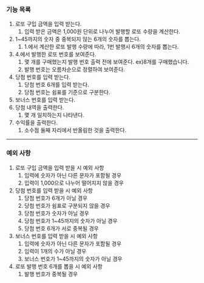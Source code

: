 ### 기능 목록
1. 로또 구입 금액을 입력 받는다.
   1. 입력 받은 금액은 1,000원 단위로 나누어 발행할 로또 수량을 계산한다.
2. 1~45까지의 숫자 중 중복되지 않는 6개의 숫자를 뽑는다.
   1. 1.에서 계산한 로또 발행 수량에 따라, 1번 발행시 6개의 숫자를 뽑는다.
3. 4.에서 발행한 로또 번호를 보여준다. 
   1. 몇 개를 구매했는지 발행 번호 출력 전에 보여준다. ex)8개를 구매했습니다.
   2. 발행 번호는 오름차순으로 정렬하여 보여준다.
4. 당첨 번호를 입력 받는다.
   1. 당첨 번호 6개를 입력 받는다.
   2. 당첨 번호는 쉼표를 기준으로 구분한다.
5. 보너스 번호를 입력 받는다.
6. 당첨 내역을 출력한다.
   1. 몇 개 일치하는지 나타낸다.
7. 수익률을 출력한다.
   1. 소수점 둘째 자리에서 반올림한 것을 출력한다.


---

### 예외 사항
1. 로또 구입 금액을 입력 받을 시 예외 사항
   1. 입력에 숫자가 아닌 다른 문자가 포함될 경우
   2. 입력이 1,000으로 나누어 떨어지지 않을 경우
2. 당첨 번호를 입력 받을 시 예외 사항
   1. 당첨 번호가 6개가 아닐 경우
   2. 당첨 번호가 쉼표로 구분되지 않을 경우
   3. 당첨 번호가 숫자가 아닐 경우
   4. 당첨 번호가 1~45까지의 숫자가 아닐 경우
   5. 당첨 번호 6개가 서로 중복될 경우
3. 보너스 번호를 입력 받을 시 예외 사항
   1. 입력에 숫자가 아닌 다른 문자가 포함될 경우
   2. 입력이 1개의 수가 아닐 경우
   3. 보너스 번호가 1~45까지의 숫자가 아닐 경우
4. 로또 발행 번호 6개를 뽑을 시 예외 사항
   1. 발행 번호가 중복될 경우